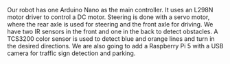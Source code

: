 Our robot has one Arduino Nano as the main controller. It uses an L298N motor driver to control a DC motor. Steering is done with a servo motor, where the rear axle is used for steering and the front axle for driving. We have two IR sensors in the front and one in the back to detect obstacles. A TCS3200 color sensor is used to detect blue and orange lines and turn in the desired directions. We are also going to add a Raspberry Pi 5 with a USB camera for traffic sign detection and parking.
